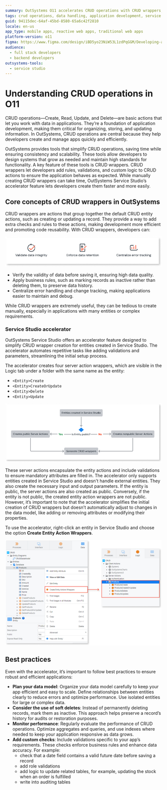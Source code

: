 ```yaml
---
summary: OutSystems O11 accelerates CRUD operations with CRUD wrappers, enabling efficient data handling and faster development.
tags: crud operations, data handling, application development, service studio, code reusability
guid: 94115dec-64af-45bd-8580-65a6c42f2810
locale: en-us
app_type: mobile apps, reactive web apps, traditional web apps
platform-version: o11
figma: https://www.figma.com/design/iBD5yo23NiW53L1zdPqGGM/Developing-an-Application?node-id=5459-240
audience:
  - full stack developers
  - backend developers
outsystems-tools:
  - service studio
---
```

# Understanding CRUD operations in O11

CRUD operations—Create, Read, Update, and Delete—are basic actions that let you work with data in applications. They’re a foundation of application development, making them critical for organizing, storing, and updating information. In OutSystems, CRUD operations are central because they help developers create and manage apps quickly and efficiently.

OutSystems provides tools that simplify CRUD operations, saving time while ensuring consistency and scalability. These tools allow developers to design systems that grow as needed and maintain high standards for functionality. A key feature of these tools is CRUD wrappers. CRUD wrappers let developers add rules, validations, and custom logic to CRUD actions to ensure the application behaves as expected. While manually creating CRUD wrappers can take time, OutSystems Service Studio’s accelerator feature lets developers create them faster and more easily.


## Core concepts of CRUD wrappers in OutSystems

CRUD wrappers are actions that group together the default CRUD entity actions, such as creating or updating a record. They provide a way to add extra checks and rules to these actions, making development more efficient and promoting code reusability. With CRUD wrappers, developers can:

![Diagram showing benefits of CRUD wrappers: validate data integrity, enforce data retention, and centralize error tracking.](images/crud-wrappers-benefits-diag.png "Benefits of CRUD Wrappers")

* Verify the validity of data before saving it, ensuring high data quality.
* Apply business rules, such as marking records as inactive rather than deleting them, to preserve data history.
* Centralize error handling and change tracking, making applications easier to maintain and debug.

While CRUD wrappers are extremely useful, they can be tedious to create manually, especially in applications with many entities or complex requirements.

### Service Studio accelerator 

OutSystems Service Studio offers an accelerator feature designed to simplify CRUD wrapper creation for entities created in Service Studio. The accelerator automates repetitive tasks like adding validations and parameters, streamlining the initial setup process. 

The accelerator creates four server action wrappers, which are visible in the Logic tab under a folder with the same name as the entity:

* `<Entity>Create`
* `<Entity>CreateOrUpdate`
* `<Entity>Delete`
* `<Entity>Update`

![Diagram illustrating the creation of public and nonpublic server actions for entities in Service Studio.](images/crud-wrappers-actions-diag.png "CRUD Wrappers Actions Diagram")

These server actions encapsulate the entity actions and include validations to ensure mandatory attributes are filled in. The accelerator only supports entities created in Service Studio and doesn't handle external entities. They also create the necessary input and output parameters. If the entity is public, the server actions are also created as public. Conversely, if the entity is not public, the created entity action wrappers are not public. However, it’s important to note that the accelerator simplifies the initial creation of CRUD wrappers but doesn’t automatically adjust to changes in the data model, like adding or removing attributes or modifying their properties.



To use the accelerator, right-click an entity in Service Studio and choose the option **Create Entity Action Wrappers**.

![Service Studio interface showing the option to create entity action wrappers for the Products entity.](images/crud-wrappers-create-ss.png "Create Entity Actions Wrappers Option")


## Best practices

Even with the accelerator, it’s important to follow best practices to ensure robust and efficient applications:

* **Plan your data model**: Organize your data model carefully to keep your app efficient and easy to scale. Define relationships between entities clearly to reduce errors and optimize performance. Use isolated entities for large or complex data.
* **Consider the use of soft deletes**: Instead of permanently deleting records, mark them as inactive. This approach helps preserve a record’s history for audits or restoration purposes.
* **Monitor performance**: Regularly evaluate the performance of CRUD operations. Optimize aggregates and queries, and use indexes where needed to keep your application responsive as data grows.&#x20;
* **Add custom checks**: Include validations specific to your app’s requirements. These checks enforce business rules and enhance data accuracy. For example:
    * check that a date field contains a valid future date before saving a record
    * add role validations
    * add logic to update related tables, for example, updating the stock when an order is fulfilled
    * write into auditing tables


